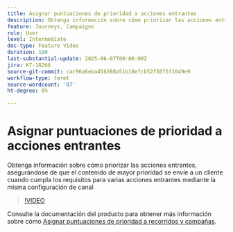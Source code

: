 ```yaml
---
title: Asignar puntuaciones de prioridad a acciones entrantes
description: Obtenga información sobre cómo priorizar las acciones entrantes, asegurándose de que el contenido de mayor prioridad se envíe a un cliente cuando cumpla los requisitos para varias acciones entrantes mediante la misma configuración de canal
feature: Journeys, Campaigns
role: User
level: Intermediate
doc-type: Feature Video
duration: 180
last-substantial-update: 2025-06-07T00:00:00Z
jira: KT-18266
source-git-commit: cac96a6eba456288a51b18efcb52f56f5f1049e9
workflow-type: tm+mt
source-wordcount: '87'
ht-degree: 0%

---
```



# Asignar puntuaciones de prioridad a acciones entrantes

Obtenga información sobre cómo priorizar las acciones entrantes, asegurándose de que el contenido de mayor prioridad se envíe a un cliente cuando cumpla los requisitos para varias acciones entrantes mediante la misma configuración de canal

>[!VIDEO](https://video.tv.adobe.com/v/3435529/?learn=on&enablevpops)

Consulte la documentación del producto para obtener más información sobre cómo [Asignar puntuaciones de prioridad a recorridos y campañas](https://experienceleague.adobe.com/es/docs/journey-optimizer/using/conflict-prioritization/priority-scores).
